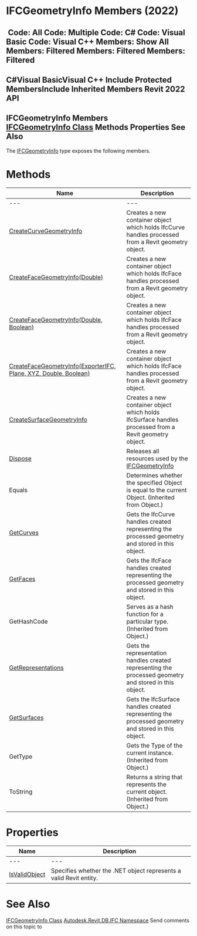 # IFCGeometryInfo Members (2022)

﻿
 Code: All Code: Multiple Code: C# Code: Visual Basic Code: Visual C++  Members: Show All Members: Filtered Members: Filtered Members: Filtered   
---  
C#Visual BasicVisual C++
Include Protected MembersInclude Inherited Members
Revit 2022 API  
---  
IFCGeometryInfo Members  
[IFCGeometryInfo Class](741c57df-a409-ea0d-8cb8-edc93c19b74d.md "IFCGeometryInfo Class") Methods Properties See Also  
---  
The [IFCGeometryInfo](741c57df-a409-ea0d-8cb8-edc93c19b74d.md "IFCGeometryInfo Class") type exposes the following members.
# Methods
| Name | Description |
| --- | --- |
| --- | --- | --- |
| [CreateCurveGeometryInfo](8adbbf9e-7f24-1d07-e988-ac49aac70700.md "CreateCurveGeometryInfo Method") | Creates a new container object which holds IfcCurve handles processed from a Revit geometry object. |
| [CreateFaceGeometryInfo(Double)](a2dd5b4f-d787-c938-3b71-16750d5aeccf.md "CreateFaceGeometryInfo Method \(Double\)") | Creates a new container object which holds IfcFace handles processed from a Revit geometry object. |
| [CreateFaceGeometryInfo(Double, Boolean)](4dba723d-b758-0962-7812-113f6bab9cf2.md "CreateFaceGeometryInfo Method \(Double, Boolean\)") | Creates a new container object which holds IfcFace handles processed from a Revit geometry object. |
| [CreateFaceGeometryInfo(ExporterIFC, Plane, XYZ, Double, Boolean)](ac4f4f60-c2dc-57bb-03ad-29c67e13e50c.md "CreateFaceGeometryInfo Method \(ExporterIFC, Plane, XYZ, Double, Boolean\)") | Creates a new container object which holds IfcFace handles processed from a Revit geometry object. |
| [CreateSurfaceGeometryInfo](f8c08a08-7bf4-48b3-73e9-f34a449bc890.md "CreateSurfaceGeometryInfo Method") | Creates a new container object which holds IfcSurface handles processed from a Revit geometry object. |
| [Dispose](6c435da1-0a13-3db8-1aac-98df23087759.md "Dispose Method") | Releases all resources used by the [IFCGeometryInfo](741c57df-a409-ea0d-8cb8-edc93c19b74d.md "IFCGeometryInfo Class") |
| Equals | Determines whether the specified Object is equal to the current Object. (Inherited from Object.) |
| [GetCurves](d499bdaa-b2a6-caea-3ee1-6c9e74d0abbf.md "GetCurves Method") | Gets the IfcCurve handles created representing the processed geometry and stored in this object. |
| [GetFaces](75cb7394-3f9b-5aff-48cd-d097eb4553ba.md "GetFaces Method") | Gets the IfcFace handles created representing the processed geometry and stored in this object. |
| GetHashCode | Serves as a hash function for a particular type.  (Inherited from Object.) |
| [GetRepresentations](87d64bab-218f-7dab-8e0a-7e2a8be2543f.md "GetRepresentations Method") | Gets the representation handles created representing the processed geometry and stored in this object. |
| [GetSurfaces](70ea4451-78f1-6a56-2d5d-c062edbd4f1f.md "GetSurfaces Method") | Gets the IfcSurface handles created representing the processed geometry and stored in this object. |
| GetType | Gets the Type of the current instance. (Inherited from Object.) |
| ToString | Returns a string that represents the current object. (Inherited from Object.) |

# Properties
| Name | Description |
| --- | --- |
| --- | --- | --- |
| [IsValidObject](6d72146a-69ee-7ed9-a0b1-0aeb70e2a883.md "IsValidObject Property") | Specifies whether the .NET object represents a valid Revit entity. |

# See Also
[IFCGeometryInfo Class](741c57df-a409-ea0d-8cb8-edc93c19b74d.md "IFCGeometryInfo Class")
[Autodesk.Revit.DB.IFC Namespace](b823fafb-1ba1-896b-4097-142c2817ce74.md "Autodesk.Revit.DB.IFC Namespace")
Send comments on this topic to 